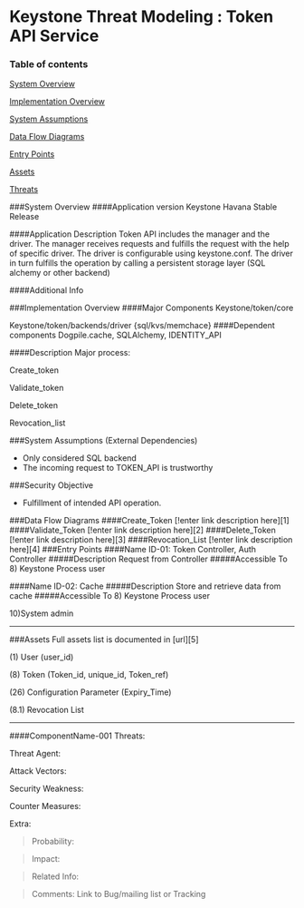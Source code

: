 Keystone Threat Modeling : Token API Service
=========================================
### Table of contents

[System Overview](#system)

[Implementation Overview](#implementation)

[System Assumptions](#assumption)

[Data Flow Diagrams](#dfd)

[Entry Points](#entry)

[Assets](#asset)

[Threats](#threats)


<a name="system"/>
###System Overview
####Application version
Keystone Havana Stable Release
   
####Application Description
Token API includes the manager and the driver. The manager receives requests and fulfills the request with the help of specific driver. The driver is configurable using keystone.conf.  The driver in turn fulfills the operation by calling a persistent storage layer (SQL alchemy or other backend)

####Additional Info
  

<a name="implementation"/>
###Implementation Overview
####Major Components
Keystone/token/core
 
Keystone/token/backends/driver {sql/kvs/memchace}
####Dependent components
Dogpile.cache, SQLAlchemy, IDENTITY_API

####Description
Major process: 

Create_token

Validate_token

Delete_token

Revocation_list

<a name="assumption"/>
###System Assumptions (External Dependencies)

 - Only considered SQL backend
 - The incoming request to TOKEN_API is trustworthy

###Security Objective

 - Fulfillment of intended API operation.


<a name="dfd"/>
###Data Flow Diagrams 
####Create_Token
[!enter link description here][1]
####Validate_Token
[!enter link description here][2]
####Delete_Token
[!enter link description here][3]
####Revocation_List
[!enter link description here][4]

<a name="entry"/>
###Entry Points
####Name ID-01: Token Controller, Auth Controller
#####Description
Request from Controller
#####Accessible To
8) Keystone Process user

####Name ID-02: Cache
#####Description
Store and retrieve data from cache
#####Accessible To
8) Keystone Process user

10)System admin 


----------
<a name="asset"/>
###Assets
Full assets list is documented in [url][5]

(1) User (user_id)

(8) Token (Token_id, unique_id, Token_ref)

(26) Configuration Parameter (Expiry_Time) 

(8.1) Revocation List

----------
####ComponentName-001
Threats:
> 

Threat Agent:
> 

Attack Vectors:
> 

Security Weakness:
> 

Counter Measures:
> 

Extra:
>  Probability:

>   Impact:

>   Related Info:

>   Comments:
     Link to Bug/mailing list or Tracking 


  [1]: images/DFD_Token_API_Create_Token.png
  [2]: images/DFD_Token_API_Validated_Token.png
  [3]: images/DFD_Token_API_Delete_Token.png
  [4]: images/DFD_Token_API_revoke_list.png
  [5]: Keystone_asset_library.md
